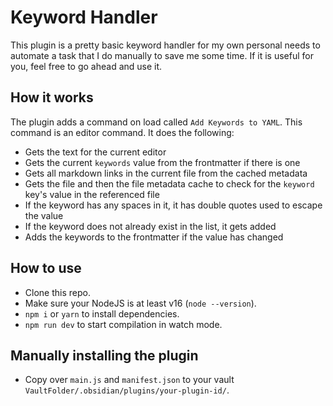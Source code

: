 # Keyword Handler

This plugin is a pretty basic keyword handler for my own personal needs to automate a task that I do manually to save me some time. If it is useful for you, feel free to go ahead and use it.

## How it works

The plugin adds a command on load called `Add Keywords to YAML`. This command is an editor command. It does the following:
- Gets the text for the current editor
- Gets the current `keywords` value from the frontmatter if there is one
- Gets all markdown links in the current file from the cached metadata
- Gets the file and then the file metadata cache to check for the `keyword` key's value in the referenced file
- If the keyword has any spaces in it, it has double quotes used to escape the value
- If the keyword does not already exist in the list, it gets added
- Adds the keywords to the frontmatter if the value has changed

## How to use

- Clone this repo.
- Make sure your NodeJS is at least v16 (`node --version`).
- `npm i` or `yarn` to install dependencies.
- `npm run dev` to start compilation in watch mode.

## Manually installing the plugin

- Copy over `main.js` and `manifest.json` to your vault `VaultFolder/.obsidian/plugins/your-plugin-id/`.
